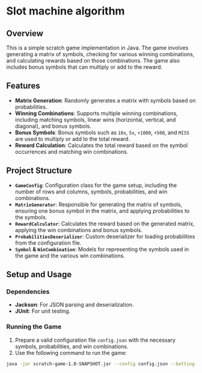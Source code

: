 # Slot machine algorithm

## Overview
This is a simple scratch game implementation in Java. The game involves generating a matrix of symbols, checking for various winning combinations, and calculating rewards based on those combinations. The game also includes bonus symbols that can multiply or add to the reward.

## Features
- **Matrix Generation**: Randomly generates a matrix with symbols based on probabilities.
- **Winning Combinations**: Supports multiple winning combinations, including matching symbols, linear wins (horizontal, vertical, and diagonal), and bonus symbols.
- **Bonus Symbols**: Bonus symbols such as `10x`, `5x`, `+1000`, `+500`, and `MISS` are used to multiply or add to the total reward.
- **Reward Calculation**: Calculates the total reward based on the symbol occurrences and matching win combinations.

## Project Structure

- **`GameConfig`**: Configuration class for the game setup, including the number of rows and columns, symbols, probabilities, and win combinations.
- **`MatrixGenerator`**: Responsible for generating the matrix of symbols, ensuring one bonus symbol in the matrix, and applying probabilities to the symbols.
- **`RewardCalculator`**: Calculates the reward based on the generated matrix, applying the win combinations and bonus symbols.
- **`ProbabilitiesDeserializer`**: Custom deserializer for loading probabilities from the configuration file.
- **`Symbol` & `WinCombination`**: Models for representing the symbols used in the game and the various win combinations.

## Setup and Usage

### Dependencies
- **Jackson**: For JSON parsing and deserialization.
- **JUnit**: For unit testing.

### Running the Game
1. Prepare a valid configuration file `config.json` with the necessary symbols, probabilities, and win combinations.
2. Use the following command to run the game:

```bash
java -jar scratch-game-1.0-SNAPSHOT.jar --config config.json --betting-amount <bet_amount>
